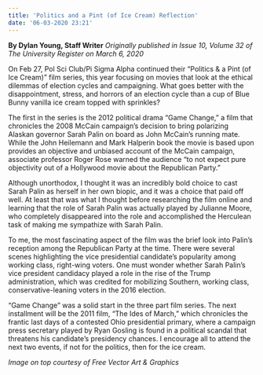 ```yaml
---
title: 'Politics and a Pint (of Ice Cream) Reflection'
date: '06-03-2020 23:21'
---
```


**By Dylan Young, Staff Writer** _Originally published in Issue 10, Volume 32 of The University Register on March 6, 2020_

On Feb 27, Pol Sci Club/Pi Sigma Alpha continued their “Politics & a Pint (of Ice Cream)” film series, this year focusing on movies that look at the ethical dilemmas of election cycles and campaigning. What goes better with the disappointment, stress, and horrors of an election cycle than a cup of Blue Bunny vanilla ice cream topped with sprinkles?

The first in the series is the 2012 political drama “Game Change,” a film that chronicles the 2008 McCain campaign’s decision to bring polarizing Alaskan governor Sarah Palin on board as John McCain’s running mate. While the John Heilemann and Mark Halperin book the movie is based upon provides an objective and unbiased account of the McCain campaign, associate professor Roger Rose warned the audience “to not expect pure objectivity out of a Hollywood movie about the Republican Party.”

Although unorthodox, I thought it was an incredibly bold choice to cast Sarah Palin as herself in her own biopic, and it was a choice that paid off well. At least that was what I thought before researching the film online and learning that the role of Sarah Palin was actually played by Julianne Moore, who completely disappeared into the role and accomplished the Herculean task of making me sympathize with Sarah Palin.

To me, the most fascinating aspect of the film was the brief look into Palin’s reception among the Republican Party at the time. There were several scenes highlighting the vice presidential candidate’s popularity among working class, right-wing voters. One must wonder whether Sarah Palin’s vice president candidacy played a role in the rise of the Trump administration, which was credited for mobilizing Southern, working class, conservative-leaning voters in the 2016 election.

“Game Change” was a solid start in the three part film series. The next installment will be the 2011 film, “The Ides of March,” which chronicles the frantic last days of a contested Ohio presidential primary, where a campaign press secretary played by Ryan Gosling is found in a political scandal that threatens his candidate’s presidency chances. I encourage all to attend the next two events, if not for the politics, then for the ice cream.

_Image on top courtesy of Free Vector Art & Graphics_